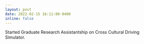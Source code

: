 ```yaml
---
layout: post
date: 2022-02-15 16:11:00-0400
inline: false
---
```


Started Graduate Research Assistantship on Cross Cultural Driving Simulator. 
